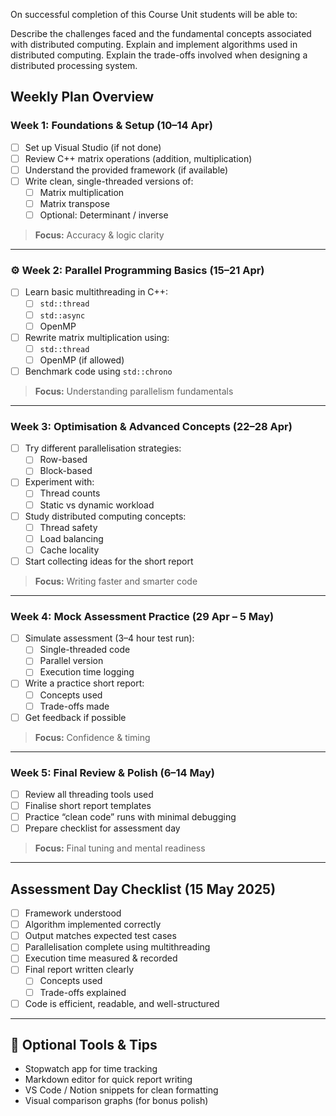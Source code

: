 On successful completion of this Course Unit students will be able to:

Describe the challenges faced and the fundamental concepts associated with distributed computing.
Explain and implement algorithms used in distributed computing.
Explain the trade-offs involved when designing a distributed processing system.

## Weekly Plan Overview

### Week 1: Foundations & Setup (10–14 Apr)
- [ ] Set up Visual Studio (if not done)
- [ ] Review C++ matrix operations (addition, multiplication)
- [ ] Understand the provided framework (if available)
- [ ] Write clean, single-threaded versions of:
  - [ ] Matrix multiplication
  - [ ] Matrix transpose
  - [ ] Optional: Determinant / inverse

> **Focus:** Accuracy & logic clarity

---

### ⚙️ Week 2: Parallel Programming Basics (15–21 Apr)
- [ ] Learn basic multithreading in C++:
  - [ ] `std::thread`
  - [ ] `std::async`
  - [ ] OpenMP
- [ ] Rewrite matrix multiplication using:
  - [ ] `std::thread`
  - [ ] OpenMP (if allowed)
- [ ] Benchmark code using `std::chrono`

> **Focus:** Understanding parallelism fundamentals

---

### Week 3: Optimisation & Advanced Concepts (22–28 Apr)
- [ ] Try different parallelisation strategies:
  - [ ] Row-based
  - [ ] Block-based
- [ ] Experiment with:
  - [ ] Thread counts
  - [ ] Static vs dynamic workload
- [ ] Study distributed computing concepts:
  - [ ] Thread safety
  - [ ] Load balancing
  - [ ] Cache locality
- [ ] Start collecting ideas for the short report

> **Focus:** Writing faster and smarter code

---

### Week 4: Mock Assessment Practice (29 Apr – 5 May)
- [ ] Simulate assessment (3–4 hour test run):
  - [ ] Single-threaded code
  - [ ] Parallel version
  - [ ] Execution time logging
- [ ] Write a practice short report:
  - [ ] Concepts used
  - [ ] Trade-offs made
- [ ] Get feedback if possible

> **Focus:** Confidence & timing

---

### Week 5: Final Review & Polish (6–14 May)
- [ ] Review all threading tools used
- [ ] Finalise short report templates
- [ ] Practice “clean code” runs with minimal debugging
- [ ] Prepare checklist for assessment day

> **Focus:** Final tuning and mental readiness

---

## Assessment Day Checklist (15 May 2025)
- [ ] Framework understood
- [ ] Algorithm implemented correctly
- [ ] Output matches expected test cases
- [ ] Parallelisation complete using multithreading
- [ ] Execution time measured & recorded
- [ ] Final report written clearly
  - [ ] Concepts used
  - [ ] Trade-offs explained
- [ ] Code is efficient, readable, and well-structured

---

## 🧰 Optional Tools & Tips
- Stopwatch app for time tracking
- Markdown editor for quick report writing
- VS Code / Notion snippets for clean formatting
- Visual comparison graphs (for bonus polish)
